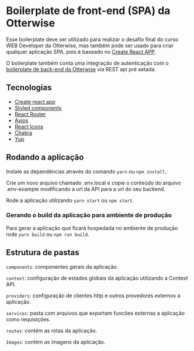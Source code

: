 # Boilerplate de front-end (SPA) da Otterwise

Esse boilerplate deve ser utilizado para realizar o desafio final do curso WEB Developer da Otterwise, mas também pode ser usado para criar qualquer aplicação SPA, pois é baseado no [Create React APP](https://create-react-app.dev/).

O boilerplate também conta uma integração de autenticação com o [boilerplate de back-end da Otterwise](https://github.com/OtterwiseCo/boilerplate-back-end) via REST api pré setada.

## Tecnologias

- [Create react app](https://create-react-app.dev/)
- [Styled components](https://styled-components.com/)
- [React Router](https://reactrouter.com/)
- [Axios](https://github.com/axios/axios)
- [React Icons]()
- [Chakra](https://chakra-ui.com/)
- [Yup]()

## Rodando a aplicação

Instale as dependências através do comando `yarn` ou `npm install`.

Crie um novo arquivo chamado .env.local e copie o conteúdo do arquivo .env-example modificando a url da API para a url do seu backend.

Rode a aplicação utilizando `yarn start` ou `npm start`.

### Gerando o build da aplicação para ambiente de produção

Para gerar a aplicação que ficará hospedada no ambiente de produção rode `yarn build` ou `npm run build`.

## Estrutura de pastas

`components`: componentes gerais da aplicação.

`context`: configuração de estados globais da aplicação utilizando a Context API.

`providers`: configuração de clientes http e outros provedores externos a aplicação.

`services`: pasta com arquivos que exportam funcões externas a aplicação como requisições.

`routes`: contém as rotas da aplicação.

`Images`: contém as imagens da aplicação.
